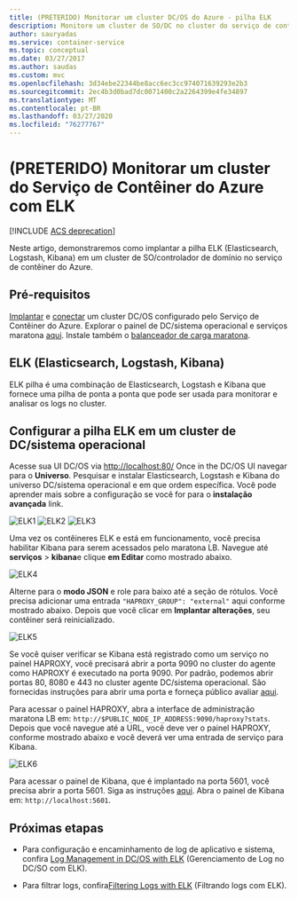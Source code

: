 ```yaml
---
title: (PRETERIDO) Monitorar um cluster DC/OS do Azure - pilha ELK
description: Monitore um cluster de SO/DC no cluster do serviço de contêiner do Azure com ELK (Elasticsearch, Logstash e Kibana).
author: sauryadas
ms.service: container-service
ms.topic: conceptual
ms.date: 03/27/2017
ms.author: saudas
ms.custom: mvc
ms.openlocfilehash: 3d34ebe22344be8acc6ec3cc974071639293e2b3
ms.sourcegitcommit: 2ec4b3d0bad7dc0071400c2a2264399e4fe34897
ms.translationtype: MT
ms.contentlocale: pt-BR
ms.lasthandoff: 03/27/2020
ms.locfileid: "76277767"
---
```

# <a name="deprecated-monitor-an-azure-container-service-cluster-with-elk"></a>(PRETERIDO) Monitorar um cluster do Serviço de Contêiner do Azure com ELK

[!INCLUDE [ACS deprecation](../../../includes/container-service-deprecation.md)]

Neste artigo, demonstraremos como implantar a pilha ELK (Elasticsearch, Logstash, Kibana) em um cluster de SO/controlador de domínio no serviço de contêiner do Azure. 

## <a name="prerequisites"></a>Pré-requisitos
[Implantar](container-service-deployment.md) e [conectar](../container-service-connect.md) um cluster DC/OS configurado pelo Serviço de Contêiner do Azure. Explorar o painel de DC/sistema operacional e serviços maratona [aqui](container-service-mesos-marathon-ui.md). Instale também o [balanceador de carga maratona](container-service-load-balancing.md).


## <a name="elk-elasticsearch-logstash-kibana"></a>ELK (Elasticsearch, Logstash, Kibana)
ELK pilha é uma combinação de Elasticsearch, Logstash e Kibana que fornece uma pilha de ponta a ponta que pode ser usada para monitorar e analisar os logs no cluster.

## <a name="configure-the-elk-stack-on-a-dcos-cluster"></a>Configurar a pilha ELK em um cluster de DC/sistema operacional
Acesse sua UI DC/OS via [http://localhost:80/](http://localhost:80/) Once in the DC/OS UI navegar para o **Universo**. Pesquisar e instalar Elasticsearch, Logstash e Kibana do universo DC/sistema operacional e em que ordem específica. Você pode aprender mais sobre a configuração se você for para o **instalação avançada** link.

![ELK1](./media/container-service-monitoring-elk/elk1.PNG) ![ELK2](./media/container-service-monitoring-elk/elk2.PNG) ![ELK3](./media/container-service-monitoring-elk/elk3.PNG) 

Uma vez os contêineres ELK e está em funcionamento, você precisa habilitar Kibana para serem acessados pelo maratona LB. Navegue até **serviços** > **kibana**e clique **em Editar** como mostrado abaixo.

![ELK4](./media/container-service-monitoring-elk/elk4.PNG)


Alterne para o **modo JSON** e role para baixo até a seção de rótulos.
Você precisa adicionar uma entrada `"HAPROXY_GROUP": "external"` aqui conforme mostrado abaixo.
Depois que você clicar em **Implantar alterações**, seu contêiner será reinicializado.

![ELK5](./media/container-service-monitoring-elk/elk5.PNG)


Se você quiser verificar se Kibana está registrado como um serviço no painel HAPROXY, você precisará abrir a porta 9090 no cluster do agente como HAPROXY é executado na porta 9090.
Por padrão, podemos abrir portas 80, 8080 e 443 no cluster agente DC/sistema operacional.
São fornecidas instruções para abrir uma porta e forneça público avaliar [aqui](container-service-enable-public-access.md).

Para acessar o painel HAPROXY, abra a interface de administração maratona LB em: `http://$PUBLIC_NODE_IP_ADDRESS:9090/haproxy?stats`.
Depois que você navegue até a URL, você deve ver o painel HAPROXY, conforme mostrado abaixo e você deverá ver uma entrada de serviço para Kibana.

![ELK6](./media/container-service-monitoring-elk/elk6.PNG)


Para acessar o painel de Kibana, que é implantado na porta 5601, você precisa abrir a porta 5601. Siga as instruções [aqui](container-service-enable-public-access.md). Abra o painel de Kibana em: `http://localhost:5601`.

## <a name="next-steps"></a>Próximas etapas

* Para configuração e encaminhamento de log de aplicativo e sistema, confira [Log Management in DC/OS with ELK](https://docs.mesosphere.com/1.8/administration/logging/elk/) (Gerenciamento de Log no DC/SO com ELK).

* Para filtrar logs, confira[Filtering Logs with ELK](https://docs.mesosphere.com/1.8/administration/logging/filter-elk/) (Filtrando logs com ELK). 

 

